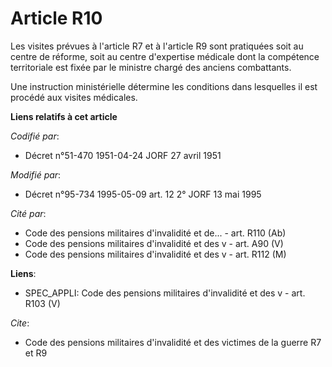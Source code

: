 # Article R10

Les visites prévues à l'article R7 et à l'article R9 sont pratiquées soit au centre de réforme, soit au centre d'expertise
médicale dont la compétence territoriale est fixée par le ministre chargé des anciens combattants.

Une instruction ministérielle détermine les conditions dans lesquelles il est procédé aux visites médicales.

**Liens relatifs à cet article**

_Codifié par_:

  - Décret n°51-470 1951-04-24 JORF 27 avril 1951

_Modifié par_:

  - Décret n°95-734 1995-05-09 art. 12 2° JORF 13 mai 1995

_Cité par_:

  - Code des pensions militaires d'invalidité et de... - art. R110 (Ab)
  - Code des pensions militaires d'invalidité et des v - art. A90 (V)
  - Code des pensions militaires d'invalidité et des v - art. R112 (M)

**Liens**:

  - SPEC_APPLI: Code des pensions militaires d'invalidité et des v - art. R103 (V)

_Cite_:

  - Code des pensions militaires d'invalidité et des victimes de la guerre R7 et R9
